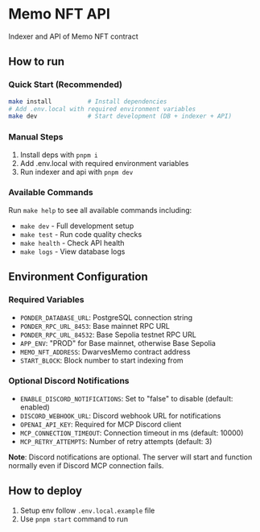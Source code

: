 # Memo NFT API

Indexer and API of Memo NFT contract


## How to run

### Quick Start (Recommended)
```bash
make install          # Install dependencies  
# Add .env.local with required environment variables
make dev              # Start development (DB + indexer + API)
```

### Manual Steps
1. Install deps with `pnpm i`
2. Add .env.local with required environment variables
3. Run indexer and api with `pnpm dev`

### Available Commands
Run `make help` to see all available commands including:
- `make dev` - Full development setup
- `make test` - Run code quality checks
- `make health` - Check API health
- `make logs` - View database logs

## Environment Configuration

### Required Variables
- `PONDER_DATABASE_URL`: PostgreSQL connection string
- `PONDER_RPC_URL_8453`: Base mainnet RPC URL  
- `PONDER_RPC_URL_84532`: Base Sepolia testnet RPC URL
- `APP_ENV`: "PROD" for Base mainnet, otherwise Base Sepolia
- `MEMO_NFT_ADDRESS`: DwarvesMemo contract address
- `START_BLOCK`: Block number to start indexing from

### Optional Discord Notifications
- `ENABLE_DISCORD_NOTIFICATIONS`: Set to "false" to disable (default: enabled)
- `DISCORD_WEBHOOK_URL`: Discord webhook URL for notifications
- `OPENAI_API_KEY`: Required for MCP Discord client
- `MCP_CONNECTION_TIMEOUT`: Connection timeout in ms (default: 10000)
- `MCP_RETRY_ATTEMPTS`: Number of retry attempts (default: 3)

**Note**: Discord notifications are optional. The server will start and function normally even if Discord MCP connection fails.

## How to deploy
1. Setup env follow `.env.local.example` file
2. Use `pnpm start` command to run
